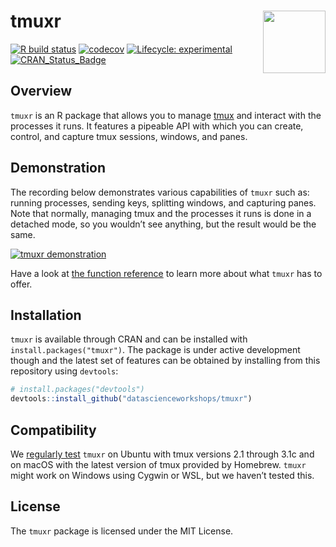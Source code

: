 
<!-- README.md is generated from README.Rmd. Please edit that file -->

# tmuxr <img src="man/figures/logo.png" align="right" width="100px" />

[![R build
status](https://github.com/datascienceworkshops/tmuxr/workflows/R-CMD-check/badge.svg)](https://github.com/datascienceworkshops/tmuxr/actions)
[![codecov](https://codecov.io/gh/datascienceworkshops/tmuxr/branch/master/graph/badge.svg)](https://codecov.io/gh/datascienceworkshops/tmuxr)
[![Lifecycle:
experimental](https://img.shields.io/badge/lifecycle-experimental-orange.svg)](https://www.tidyverse.org/lifecycle/#experimental)
[![CRAN\_Status\_Badge](https://www.r-pkg.org/badges/version/tmuxr)](https://cran.r-project.org/package=tmuxr)

## Overview

`tmuxr` is an R package that allows you to manage
[tmux](https://github.com/tmux/tmux/wiki) and interact with the
processes it runs. It features a pipeable API with which you can create,
control, and capture tmux sessions, windows, and panes.

## Demonstration

The recording below demonstrates various capabilities of `tmuxr` such
as: running processes, sending keys, splitting windows, and capturing
panes. Note that normally, managing tmux and the processes it runs is
done in a detached mode, so you wouldn’t see anything, but the result
would be the same.

[![tmuxr
demonstration](man/figures/demo.png)](https://asciinema.org/a/325231)

Have a look at [the function
reference](https://datascienceworkshops.github.io/tmuxr/reference/) to
learn more about what `tmuxr` has to offer.

## Installation

`tmuxr` is available through CRAN and can be installed with
`install.packages("tmuxr")`. The package is under active development
though and the latest set of features can be obtained by installing from
this repository using `devtools`:

``` r
# install.packages("devtools")
devtools::install_github("datascienceworkshops/tmuxr")
```

## Compatibility

We [regularly test](https://travis-ci.org/datascienceworkshops/tmuxr)
`tmuxr` on Ubuntu with tmux versions 2.1 through 3.1c and on macOS with
the latest version of tmux provided by Homebrew. `tmuxr` might work on
Windows using Cygwin or WSL, but we haven’t tested this.

## License

The `tmuxr` package is licensed under the MIT License.
